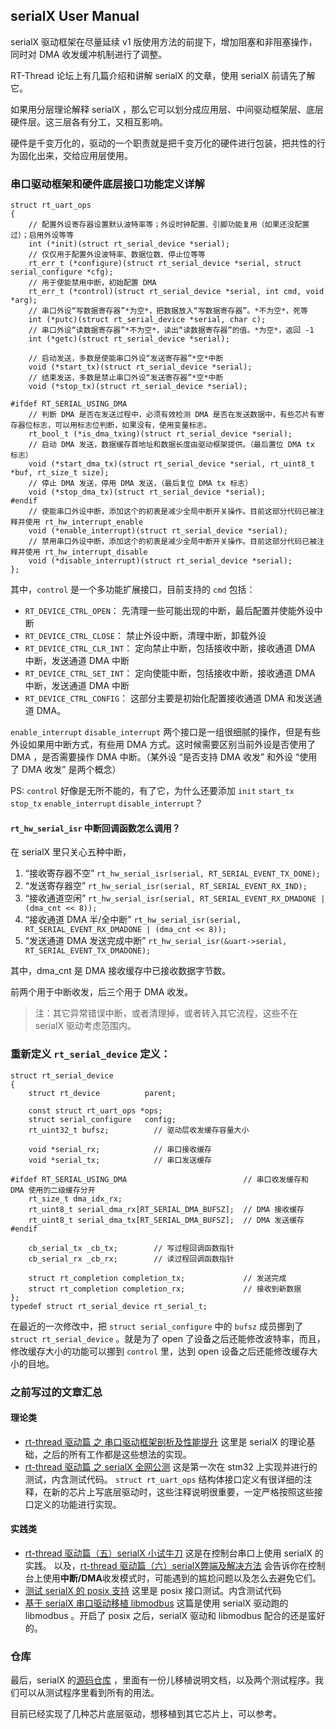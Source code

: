 ## serialX User Manual

serialX 驱动框架在尽量延续 v1 版使用方法的前提下，增加阻塞和非阻塞操作，同时对 DMA 收发缓冲机制进行了调整。

RT-Thread 论坛上有几篇介绍和讲解 serialX 的文章，使用 serialX 前请先了解它。

如果用分层理论解释 serialX ，那么它可以划分成应用层、中间驱动框架层、底层硬件层。这三层各有分工，又相互影响。

硬件是千变万化的，驱动的一个职责就是把千变万化的硬件进行包装，把共性的行为固化出来，交给应用层使用。


### 串口驱动框架和硬件底层接口功能定义详解

```
struct rt_uart_ops
{
    // 配置外设寄存器设置默认波特率等；外设时钟配置、引脚功能复用（如果还没配置过）；启用外设等等
    int (*init)(struct rt_serial_device *serial);
    // 仅仅用于配置外设波特率、数据位数、停止位等等
    rt_err_t (*configure)(struct rt_serial_device *serial, struct serial_configure *cfg);
    // 用于使能禁用中断，初始配置 DMA
    rt_err_t (*control)(struct rt_serial_device *serial, int cmd, void *arg);
    // 串口外设“写数据寄存器”*为空*，把数据放入“写数据寄存器”。*不为空*，死等
    int (*putc)(struct rt_serial_device *serial, char c);
    // 串口外设“读数据寄存器”*不为空*，读出“读数据寄存器”的值。*为空*，返回 -1
    int (*getc)(struct rt_serial_device *serial);

    // 启动发送，多数是使能串口外设“发送寄存器”*空*中断
    void (*start_tx)(struct rt_serial_device *serial);
    // 结束发送，多数是禁止串口外设“发送寄存器”*空*中断
    void (*stop_tx)(struct rt_serial_device *serial);

#ifdef RT_SERIAL_USING_DMA
    // 判断 DMA 是否在发送过程中，必须有效检测 DMA 是否在发送数据中，有些芯片有寄存器位标志，可以用标志位判断，如果没有，使用变量标志。
    rt_bool_t (*is_dma_txing)(struct rt_serial_device *serial);
    // 启动 DMA 发送，数据缓存首地址和数据长度由驱动框架提供。（最后置位 DMA tx 标志）
    void (*start_dma_tx)(struct rt_serial_device *serial, rt_uint8_t *buf, rt_size_t size);
    // 停止 DMA 发送，停用 DMA 发送，（最后复位 DMA tx 标志）
    void (*stop_dma_tx)(struct rt_serial_device *serial);
#endif
    // 使能串口外设中断，添加这个的初衷是减少全局中断开关操作。目前这部分代码已被注释并使用 rt_hw_interrupt_enable
    void (*enable_interrupt)(struct rt_serial_device *serial);
    // 禁用串口外设中断，添加这个的初衷是减少全局中断开关操作。目前这部分代码已被注释并使用 rt_hw_interrupt_disable
    void (*disable_interrupt)(struct rt_serial_device *serial);
};
```

其中，`control` 是一个多功能扩展接口，目前支持的 `cmd` 包括：
- `RT_DEVICE_CTRL_OPEN`： 先清理一些可能出现的中断，最后配置并使能外设中断
- `RT_DEVICE_CTRL_CLOSE`： 禁止外设中断，清理中断，卸载外设
- `RT_DEVICE_CTRL_CLR_INT`： 定向禁止中断，包括接收中断，接收通道 DMA 中断，发送通道 DMA 中断
- `RT_DEVICE_CTRL_SET_INT`： 定向使能中断，包括接收中断，接收通道 DMA 中断，发送通道 DMA 中断
- `RT_DEVICE_CTRL_CONFIG`： 这部分主要是初始化配置接收通道 DMA 和发送通道 DMA。

`enable_interrupt` `disable_interrupt` 两个接口是一组很细腻的操作，但是有些外设如果用中断方式，有些用 DMA 方式。这时候需要区别当前外设是否使用了 DMA ，是否需要操作 DMA 中断。（某外设 “是否支持 DMA 收发” 和外设 “使用了 DMA 收发” 是两个概念）

PS: `control` 好像是无所不能的，有了它，为什么还要添加 `init` `start_tx` `stop_tx` `enable_interrupt` `disable_interrupt`？

#### `rt_hw_serial_isr` 中断回调函数怎么调用？

在 serialX 里只关心五种中断，
1. “接收寄存器不空” `rt_hw_serial_isr(serial, RT_SERIAL_EVENT_TX_DONE);`
2. “发送寄存器空” `rt_hw_serial_isr(serial, RT_SERIAL_EVENT_RX_IND);`
3. “接收通道空闲” `rt_hw_serial_isr(serial, RT_SERIAL_EVENT_RX_DMADONE | (dma_cnt << 8));`
4. “接收通道 DMA 半/全中断” `rt_hw_serial_isr(serial, RT_SERIAL_EVENT_RX_DMADONE | (dma_cnt << 8));`
5. “发送通道 DMA 发送完成中断” `rt_hw_serial_isr(&uart->serial, RT_SERIAL_EVENT_TX_DMADONE);`

其中，dma_cnt 是 DMA 接收缓存中已接收数据字节数。

前两个用于中断收发，后三个用于 DMA 收发。

> 注：其它异常错误中断，或者清理掉，或者转入其它流程，这些不在 serialX 驱动考虑范围内。

### 重新定义 `rt_serial_device` 定义：

```
struct rt_serial_device
{
    struct rt_device          parent;

    const struct rt_uart_ops *ops;
    struct serial_configure   config;
    rt_uint32_t bufsz;          // 驱动层收发缓存容量大小

    void *serial_rx;            // 串口接收缓存
    void *serial_tx;            // 串口发送缓存

#ifdef RT_SERIAL_USING_DMA                          // 串口收发缓存和 DMA 使用的二级缓存分开
    rt_size_t dma_idx_rx;
    rt_uint8_t serial_dma_rx[RT_SERIAL_DMA_BUFSZ];  // DMA 接收缓存
    rt_uint8_t serial_dma_tx[RT_SERIAL_DMA_BUFSZ];  // DMA 发送缓存
#endif

    cb_serial_tx _cb_tx;        // 写过程回调函数指针
    cb_serial_rx _cb_rx;        // 读过程回调函数指针

    struct rt_completion completion_tx;             // 发送完成
    struct rt_completion completion_rx;             // 接收到新数据
};
typedef struct rt_serial_device rt_serial_t;
```

在最近的一次修改中，把 `struct serial_configure` 中的 `bufsz` 成员挪到了 `struct rt_serial_device` 。就是为了 open 了设备之后还能修改波特率，而且，修改缓存大小的功能可以挪到 `control` 里，达到 open 设备之后还能修改缓存大小的目地。

### 之前写过的文章汇总

#### 理论类

- [rt-thread 驱动篇 之 串口驱动框架剖析及性能提升](https://club.rt-thread.org/ask/article/0ee3da5b6a9c347d.html) 这里是 serialX 的理论基础，之后的所有工作都是这些想法的实现。
- [rt-thread 驱动篇 之 serialX 全网公测](https://club.rt-thread.org/ask/article/bfd92159ba11aef6.html) 这是第一次在 stm32 上实现并进行的测试，内含测试代码。 `struct rt_uart_ops` 结构体接口定义有很详细的注释，在新的芯片上写底层驱动时，这些注释说明很重要，一定严格按照这些接口定义的功能进行实现。

#### 实践类

- [rt-thread 驱动篇（五）serialX 小试牛刀](http://www.elecfans.com/d/1849301.html) 这是在控制台串口上使用 serialX 的实践。
以及，[rt-thread 驱动篇（六）serialX弊端及解决方法](https://www.elecfans.com/d/1850548.html) 会告诉你在控制台上使用**中断/DMA**收发模式时，可能遇到的尴尬问题以及怎么去避免它们。
- [测试 serialX 的 posix 支持](https://club.rt-thread.org/ask/article/e7b067264f6badfe.html) 这里是 posix 接口测试。内含测试代码
- [基于 serialX 串口驱动移植 libmodbus](https://club.rt-thread.org/ask/article/91437d9031d4ac5a.html) 这篇是使用 serialX 驱动跑的 libmodbus 。开启了 posix 之后，serialX 驱动和 libmodbus 配合的还是蛮好的。

### 仓库

最后，serialX 的[源码仓库](https://gitee.com/thewon/serialX) ，里面有一份儿移植说明文档，以及两个测试程序。我们可以从测试程序里看到所有的用法。

目前已经实现了几种芯片底层驱动，想移植到其它芯片上，可以参考。

